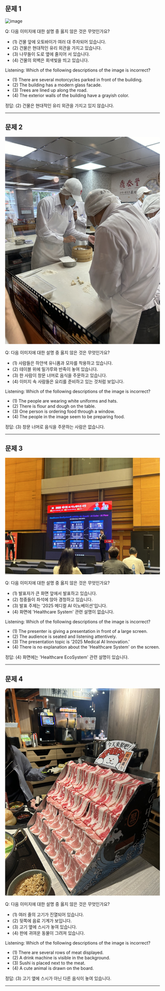 ## 문제 1

![image](bike.jpg)

Q: 다음 이미지에 대한 설명 중 옳지 않은 것은 무엇인가요?
- (1) 건물 앞에 오토바이가 여러 대 주차되어 있습니다.
- (2) 건물은 현대적인 유리 외관을 가지고 있습니다.
- (3) 나무들이 도로 옆에 줄지어 서 있습니다.
- (4) 건물의 외벽은 회색빛을 띄고 있습니다.

Listening: Which of the following descriptions of the image is incorrect?
- (1) There are several motorcycles parked in front of the building.
- (2) The building has a modern glass facade.
- (3) Trees are lined up along the road.
- (4) The exterior walls of the building have a grayish color.

정답: (2) 건물은 현대적인 유리 외관을 가지고 있지 않습니다.

---------------------

## 문제 2

![image](dumpling.jpg)

Q: 다음 이미지에 대한 설명 중 옳지 않은 것은 무엇인가요?  
- (1) 사람들은 하얀색 유니폼과 모자를 착용하고 있습니다.  
- (2) 테이블 위에 밀가루와 반죽이 놓여 있습니다.  
- (3) 한 사람이 창문 너머로 음식을 주문하고 있습니다.  
- (4) 이미지 속 사람들은 요리를 준비하고 있는 것처럼 보입니다.

Listening: Which of the following descriptions of the image is incorrect?  
- (1) The people are wearing white uniforms and hats.  
- (2) There is flour and dough on the table.  
- (3) One person is ordering food through a window.  
- (4) The people in the image seem to be preparing food.

정답: (3) 창문 너머로 음식을 주문하는 사람은 없습니다.

---------------------

## 문제 3

![image](khf2025.jpg)

Q: 다음 이미지에 대한 설명 중 옳지 않은 것은 무엇인가요?

- (1) 발표자가 큰 화면 앞에서 발표하고 있습니다.
- (2) 청중들이 좌석에 앉아 경청하고 있습니다.
- (3) 발표 주제는 '2025 메디컬 AI 이노베이션'입니다.
- (4) 화면에 'Healthcare System' 관련 설명이 없습니다.

Listening: Which of the following descriptions of the image is incorrect?

- (1) The presenter is giving a presentation in front of a large screen.
- (2) The audience is seated and listening attentively.
- (3) The presentation topic is '2025 Medical AI Innovation.'
- (4) There is no explanation about the 'Healthcare System' on the screen.

정답: (4) 화면에는 'Healthcare EcoSystem' 관련 설명이 있습니다.

---------------------

## 문제 4

![image](meat.jpg)

Q: 다음 이미지에 대한 설명 중 옳지 않은 것은 무엇인가요?

- (1) 여러 줄의 고기가 진열되어 있습니다.
- (2) 뒷쪽에 음료 기계가 보입니다.
- (3) 고기 옆에 스시가 놓여 있습니다.
- (4) 판에 귀여운 동물이 그려져 있습니다.

Listening: Which of the following descriptions of the image is incorrect?

- (1) There are several rows of meat displayed.
- (2) A drink machine is visible in the background.
- (3) Sushi is placed next to the meat.
- (4) A cute animal is drawn on the board.

정답: (3) 고기 옆에 스시가 아닌 다른 음식이 놓여 있습니다.

---------------------

